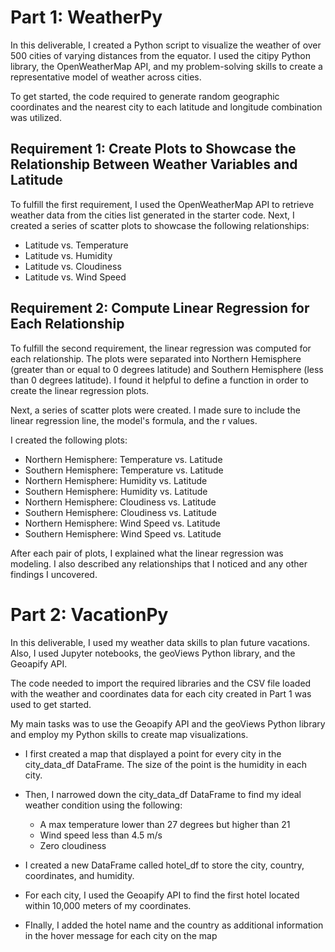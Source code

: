 # Part 1: WeatherPy
In this deliverable, I created a Python script to visualize the weather of over 500 cities of varying distances from the equator. I used the citipy Python library, the OpenWeatherMap API, and my problem-solving skills to create a representative model of weather across cities.

To get started, the code required to generate random geographic coordinates and the nearest city to each latitude and longitude combination was utilized.

## Requirement 1: Create Plots to Showcase the Relationship Between Weather Variables and Latitude
To fulfill the first requirement, I used the OpenWeatherMap API to retrieve weather data from the cities list generated in the starter code. Next, I created a series of scatter plots to showcase the following relationships:
- Latitude vs. Temperature
- Latitude vs. Humidity
- Latitude vs. Cloudiness
- Latitude vs. Wind Speed

## Requirement 2: Compute Linear Regression for Each Relationship
To fulfill the second requirement, the linear regression was computed for each relationship. The plots were separated into Northern Hemisphere (greater than or equal to 0 degrees latitude) and Southern Hemisphere (less than 0 degrees latitude). I found it helpful to define a function in order to create the linear regression plots.

Next, a series of scatter plots were created. I made sure to include the linear regression line, the model's formula, and the r values.

I created the following plots:
- Northern Hemisphere: Temperature vs. Latitude
- Southern Hemisphere: Temperature vs. Latitude
- Northern Hemisphere: Humidity vs. Latitude
- Southern Hemisphere: Humidity vs. Latitude
- Northern Hemisphere: Cloudiness vs. Latitude
- Southern Hemisphere: Cloudiness vs. Latitude
- Northern Hemisphere: Wind Speed vs. Latitude
- Southern Hemisphere: Wind Speed vs. Latitude

After each pair of plots, I explained what the linear regression was modeling. I also described any relationships that I noticed and any other findings I uncovered.

# Part 2: VacationPy
In this deliverable, I used my weather data skills to plan future vacations. Also, I used Jupyter notebooks, the geoViews Python library, and the Geoapify API.

The code needed to import the required libraries and the CSV file loaded with the weather and coordinates data for each city created in Part 1 was used to get started.

My main tasks was to use the Geoapify API and the geoViews Python library and employ my Python skills to create map visualizations.

- I first created a map that displayed a point for every city in the city_data_df DataFrame. The size of the point is the humidity in each city.
- Then, I narrowed down the city_data_df DataFrame to find my ideal weather condition using the following:
    - A max temperature lower than 27 degrees but higher than 21
    - Wind speed less than 4.5 m/s
    - Zero cloudiness
- I created a new DataFrame called hotel_df to store the city, country, coordinates, and humidity.

- For each city, I used the Geoapify API to find the first hotel located within 10,000 meters of my coordinates.

- FInally, I added the hotel name and the country as additional information in the hover message for each city on the map
